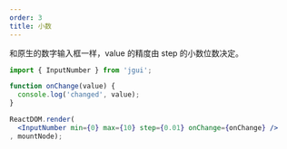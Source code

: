 ```yaml
---
order: 3
title: 小数
---
```


和原生的数字输入框一样，value 的精度由 step 的小数位数决定。

````jsx
import { InputNumber } from 'jgui';

function onChange(value) {
  console.log('changed', value);
}

ReactDOM.render(
  <InputNumber min={0} max={10} step={0.01} onChange={onChange} />
, mountNode);
````
